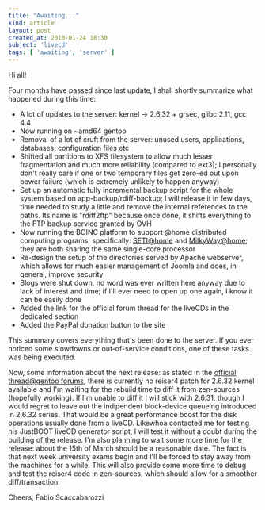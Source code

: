 ```yaml
---
title: "Awaiting..."
kind: article
layout: post
created_at: 2010-01-24 18:30
subject: 'livecd'
tags: [ 'awaiting', 'server' ]
---
```

Hi all\!

Four months have passed since last update, I shall shortly summarize what happened during this time\:

* A lot of updates to the server\: kernel \-> 2\.6\.32 + grsec, glibc 2\.11, gcc 4\.4
* Now running on ~amd64 gentoo
* Removal of a lot of cruft from the server\: unused users, applications, databases, configuration files etc
* Shifted all partitions to XFS filesystem to allow much lesser fragmentation and much more reliability \(compared to ext3\); I personally don\'t really care if one or two temporary files get zero\-ed out upon power failure \(which is extremely unlikely to happen anyway\)
* Set up an automatic fully incremental backup script for the whole system based on app\-backup/rdiff\-backup; I will release it in few days, time needed to study a little and remove the internal references to the paths\. Its name is \"rdiff2ftp\" because once done, it shifts everything to the FTP backup service granted by OVH
* Now running the BOINC platform to support @home distributed computing programs, specifically\: [SETI@home](SETI@home) and [MilkyWay@home](MilkyWay@home); they are both sharing the same single\-core processor
* Re\-design the setup of the directories served by Apache webserver, which allows for much easier management of Joomla and does, in general, improve security
* Blogs were shut down, no word was ever written here anyway due to lack of interest and time; if I\'ll ever need to open up one again, I know it can be easily done
* Added the link for the official forum thread for the liveCDs in the dedicated section
* Added the PayPal donation button to the site

This summary covers everything that\'s been done to the server\. If you ever noticed some slowdowns or out\-of\-service conditions, one of these tasks was being executed\.

Now, some information about the next release\: as stated in the [official thread@gentoo forums](http://forums.gentoo.org/viewtopic-t-677993-highlight-.html), there is currently no reiser4 patch for 2\.6\.32 kernel available and I\'m waiting for the rebuild time to diff it from zen\-sources \(hopefully working\)\. If I\'m unable to diff it I will stick with 2\.6\.31, though I would regret to leave out the indipendent block\-device queueing introduced in 2\.6\.32 series\. That would be a great performance boost for the disk operations usually done from a liveCD\.
Likewhoa contacted me for testing his JustBOOT liveCD generator script, I will test it without a doubt during the building of the release\.
I\'m also planning to wait some more time for the release\: about the 15th of March should be a reasonable date\. The fact is that next week university exams begin and I\'ll be forced to stay away from the machines for a while\. This will also provide some more time to debug and test the reiser4 code in zen\-sources, which should allow for a smoother diff/transaction\.

Cheers,
Fabio Scaccabarozzi
